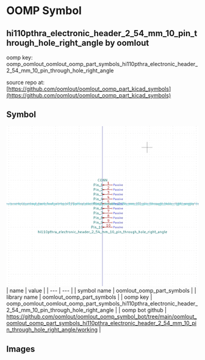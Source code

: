 # OOMP Symbol  
## hi110pthra_electronic_header_2_54_mm_10_pin_through_hole_right_angle  by oomlout  
  
oomp key: oomp_oomlout_oomlout_oomp_part_symbols_hi110pthra_electronic_header_2_54_mm_10_pin_through_hole_right_angle  
  
source repo at: [https://github.com/oomlout/oomlout_oomp_part_kicad_symbols](https://github.com/oomlout/oomlout_oomp_part_kicad_symbols)  
## Symbol  
  
[![working.png](working_600.png)](working.png)  
| name | value | 
| --- | --- | 
| symbol name | oomlout_oomp_part_symbols | 
| library name | oomlout_oomp_part_symbols | 
| oomp key | oomp_oomlout_oomlout_oomp_part_symbols_hi110pthra_electronic_header_2_54_mm_10_pin_through_hole_right_angle | 
| oomp bot github | https://github.com/oomlout/oomlout_oomp_symbol_bot/tree/main/oomlout_oomlout_oomp_part_symbols_hi110pthra_electronic_header_2_54_mm_10_pin_through_hole_right_angle/working | 
## Images  
